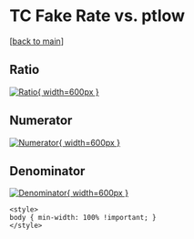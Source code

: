 # TC Fake Rate vs. ptlow

[[back to main](./)]



## Ratio

[![Ratio](../mtv/var/TC_fakerate_stack_ptlow.png){ width=600px }](../mtv/var/TC_fakerate_stack_ptlow.pdf)

## Numerator

[![Numerator](../mtv/num/TC_fakerate_stack_ptlow_num0.png){ width=600px }](../mtv/num/TC_fakerate_stack_ptlow_num0.pdf)

## Denominator

[![Denominator](../mtv/den/TC_fakerate_stack_ptlow_den.png){ width=600px }](../mtv/den/TC_fakerate_stack_ptlow_den.pdf)


``` {=html}
<style>
body { min-width: 100% !important; }
</style>
```
